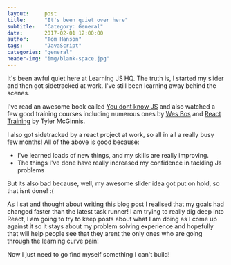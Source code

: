 ```yaml
---
layout:     post
title:      "It's been quiet over here"
subtitle:   "Category: General"
date:       2017-02-01 12:00:00
author:     "Tom Hanson"
tags:       "JavaScript"
categories: "general"
header-img: "img/blank-space.jpg"
---
```


<p>It's been awful quiet here at Learning JS HQ. The truth is, I started my slider and then got sidetracked at work. I've still been learning away behind the scenes.</p>

<p>I've read an awesome book called <a href="https://github.com/getify/You-Dont-Know-JS" target="_blank" rel="noopener">You dont know JS</a> and also watched a few good training courses
including numerous ones by <a href="http://wesbos.com/courses/" target="_blank" rel="noopener">Wes Bos</a> and <a href="https://reacttraining.com/online" target="_blank" rel="noopener">React Training</a> by Tyler McGinnis.</p>

<p>I also got sidetracked by a react project at work, so all in all a really busy few months! All of the above is good because:</p>

<ul>
<li>I've learned loads of new things, and my skills are really improving.</li>
<li>The things I've done have really increased my confidence in tackling Js problems</li>
</ul>
<p>But its also bad because, well, my awesome slider idea got put on hold, so that isnt done! :(</p>

<p>As I sat and thought about writing this blog post I realised that my goals had changed faster than the latest task runner! I am trying to really dig deep into React, I am going to try to keep posts about what I am doing as I come up against it
so it stays about my problem solving experience and hopefully that will help people see that they arent the only ones who are going through the learning curve pain!</P>

<p>Now I just need to go find myself something I can't build!</p>

